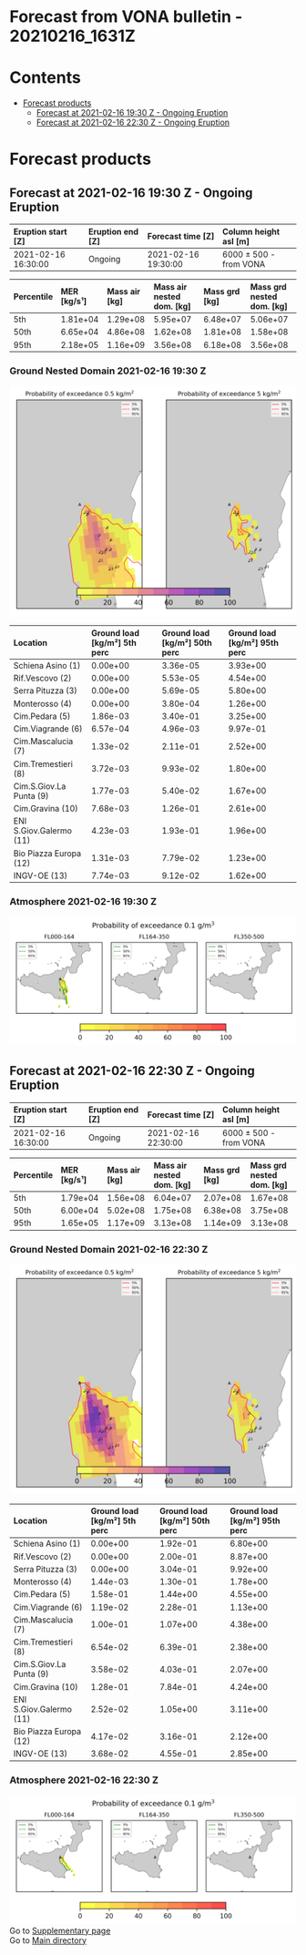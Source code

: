 
Forecast from VONA bulletin - 20210216_1631Z
============================================

Contents
========

* [Forecast products](#forecast-products)
	* [Forecast at 2021-02-16 19:30 Z - Ongoing Eruption](#forecast-at-2021-02-16-1930-z---ongoing-eruption)
	* [Forecast at 2021-02-16 22:30 Z - Ongoing Eruption](#forecast-at-2021-02-16-2230-z---ongoing-eruption)

# Forecast products

## Forecast at 2021-02-16 19:30 Z - Ongoing Eruption
  

|Eruption start [Z]|Eruption end [Z]|Forecast time [Z]|Column height asl [m]|
| :--- | :--- | :--- | :--- |
|2021-02-16 16:30:00|Ongoing|2021-02-16 19:30:00|6000 ± 500 - from VONA|
  
  

|Percentile|MER [kg/s¹]|Mass air [kg]|Mass air nested dom. [kg]|Mass grd [kg]|Mass grd nested dom. [kg]|
| :--- | :--- | :--- | :--- | :--- | :--- |
|5th|1.81e+04|1.29e+08|5.95e+07|6.48e+07|5.06e+07|
|50th|6.65e+04|4.86e+08|1.62e+08|1.81e+08|1.58e+08|
|95th|2.18e+05|1.16e+09|3.56e+08|6.18e+08|3.56e+08|
  

### Ground Nested Domain 2021-02-16 19:30 Z
  
![](./figures/probability_grd_2021_02_16_1930_scenario_1_1.png)  
  
  
  
  
  
  
  
  
  
  
  
  

|Location|Ground load [kg/m²] 5th perc|Ground load [kg/m²] 50th perc|Ground load [kg/m²] 95th perc|
| :--- | :--- | :--- | :--- |
|Schiena Asino (1)|0.00e+00|3.36e-05|3.93e+00|
|Rif.Vescovo (2)|0.00e+00|5.53e-05|4.54e+00|
|Serra Pituzza (3)|0.00e+00|5.69e-05|5.80e+00|
|Monterosso (4)|0.00e+00|3.80e-04|1.26e+00|
|Cim.Pedara (5)|1.86e-03|3.40e-01|3.25e+00|
|Cim.Viagrande (6)|6.57e-04|4.96e-03|9.97e-01|
|Cim.Mascalucia (7)|1.33e-02|2.11e-01|2.52e+00|
|Cim.Tremestieri (8)|3.72e-03|9.93e-02|1.80e+00|
|Cim.S.Giov.La Punta (9)|1.77e-03|5.40e-02|1.67e+00|
|Cim.Gravina (10)|7.68e-03|1.26e-01|2.61e+00|
|ENI S.Giov.Galermo (11)|4.23e-03|1.93e-01|1.96e+00|
|Bio Piazza Europa (12)|1.31e-03|7.79e-02|1.23e+00|
|INGV-OE (13)|7.74e-03|9.12e-02|1.62e+00|
  

### Atmosphere 2021-02-16 19:30 Z
  
![](./figures/probability_air_2021_02_16_1930_scenario_2_conclev_1_1.png)
## Forecast at 2021-02-16 22:30 Z - Ongoing Eruption
  

|Eruption start [Z]|Eruption end [Z]|Forecast time [Z]|Column height asl [m]|
| :--- | :--- | :--- | :--- |
|2021-02-16 16:30:00|Ongoing|2021-02-16 22:30:00|6000 ± 500 - from VONA|
  
  

|Percentile|MER [kg/s¹]|Mass air [kg]|Mass air nested dom. [kg]|Mass grd [kg]|Mass grd nested dom. [kg]|
| :--- | :--- | :--- | :--- | :--- | :--- |
|5th|1.79e+04|1.56e+08|6.04e+07|2.07e+08|1.67e+08|
|50th|6.00e+04|5.02e+08|1.75e+08|6.38e+08|3.75e+08|
|95th|1.65e+05|1.17e+09|3.13e+08|1.14e+09|3.13e+08|
  

### Ground Nested Domain 2021-02-16 22:30 Z
  
![](./figures/probability_grd_2021_02_16_2230_scenario_1_2.png)  
  
  
  
  
  
  
  
  
  
  
  
  

|Location|Ground load [kg/m²] 5th perc|Ground load [kg/m²] 50th perc|Ground load [kg/m²] 95th perc|
| :--- | :--- | :--- | :--- |
|Schiena Asino (1)|0.00e+00|1.92e-01|6.80e+00|
|Rif.Vescovo (2)|0.00e+00|2.00e-01|8.87e+00|
|Serra Pituzza (3)|0.00e+00|3.04e-01|9.92e+00|
|Monterosso (4)|1.44e-03|1.30e-01|1.78e+00|
|Cim.Pedara (5)|1.58e-01|1.44e+00|4.55e+00|
|Cim.Viagrande (6)|1.19e-02|2.28e-01|1.13e+00|
|Cim.Mascalucia (7)|1.00e-01|1.07e+00|4.38e+00|
|Cim.Tremestieri (8)|6.54e-02|6.39e-01|2.38e+00|
|Cim.S.Giov.La Punta (9)|3.58e-02|4.03e-01|2.07e+00|
|Cim.Gravina (10)|1.28e-01|7.84e-01|4.24e+00|
|ENI S.Giov.Galermo (11)|2.52e-02|1.05e+00|3.11e+00|
|Bio Piazza Europa (12)|4.17e-02|3.16e-01|2.12e+00|
|INGV-OE (13)|3.68e-02|4.55e-01|2.85e+00|
  

### Atmosphere 2021-02-16 22:30 Z
  
![](./figures/probability_air_2021_02_16_2230_scenario_2_conclev_1_2.png)  
Go to [Supplementary page](Supplementary_page.md)  
Go to [Main directory](https://github.com/federicapardini/Real_time_ash_forecast)